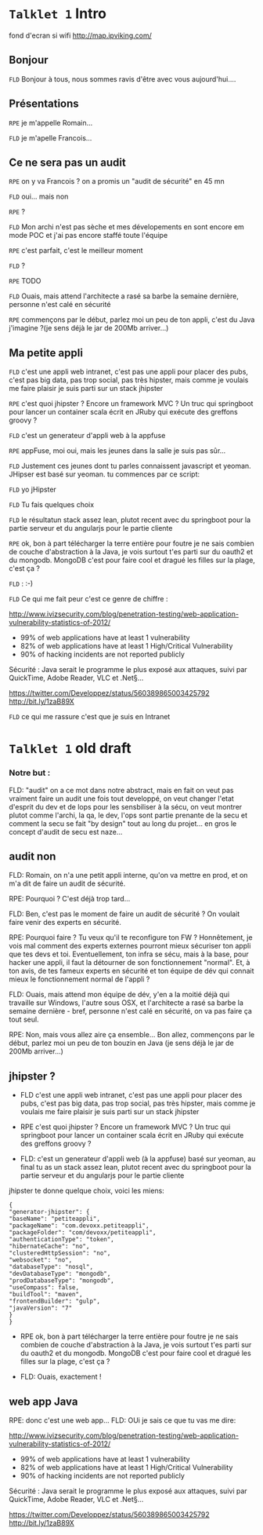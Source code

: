 `Talklet 1` Intro 
====

fond d'ecran si wifi
http://map.ipviking.com/


Bonjour
-------

`FLD` Bonjour à tous, nous sommes ravis d'être avec vous aujourd'hui....


Présentations
------

`RPE` je m'appelle Romain...


`FLD` je m'apelle Francois...


Ce ne sera pas un audit
----

`RPE` on y va Francois ? on a promis un "audit de sécurité" en 45 mn

`FLD` oui... mais non

`RPE` ?

`FLD` Mon archi n'est pas sèche et mes dévelopements en sont encore em mode POC et j'ai pas encore staffé toute l'équipe

`RPE` c'est parfait, c'est le meilleur moment

`FLD` ?

`RPE` TODO


`FLD` Ouais, mais attend l'architecte a rasé sa barbe la semaine dernière, personne n'est calé en sécurité

`RPE` commençons par le début, parlez moi un peu de ton appli, c'est du Java j'imagine ?(je sens déjà le jar de 200Mb arriver...)

 
 Ma petite appli
 --------
 

`FLD` c'est une appli web intranet, c'est pas une appli pour placer des pubs,  c'est pas big data, pas trop social, pas très hipster, mais comme je voulais me faire plaisir je suis parti sur un stack jhipster

`RPE` c'est quoi jhipster ? Encore un framework MVC ? Un truc qui springboot pour lancer un container scala écrit en JRuby qui exécute des greffons groovy ?

`FLD` c'est un generateur d'appli web à la appfuse

`RPE` appFuse, moi oui, mais les jeunes dans la salle je suis pas sûr...

`FLD` Justement ces jeunes dont tu parles connaissent javascript et yeoman. JHipser est basé sur yeoman. tu commences par ce script:

`FLD` yo jHipster

`FLD` Tu fais quelques choix 

`FLD` le résultatun stack assez lean, plutot recent avec du springboot pour la partie serveur et du angularjs pour le partie cliente


`RPE` ok, bon  à part télécharger la terre entière pour foutre je ne sais combien de couche d'abstraction à la Java, je vois surtout t'es parti sur du oauth2 et du mongodb. MongoDB c'est pour faire cool et dragué les filles sur la plage, c'est ça ?

`FLD` : :-)


`FLD` Ce qui me fait peur c'est ce genre de chiffre :

http://www.ivizsecurity.com/blog/penetration-testing/web-application-vulnerability-statistics-of-2012/

* 99% of web applications have at least 1 vulnerability
* 82% of web applications have at least 1 High/Critical Vulnerability
* 90% of hacking incidents are not reported publicly

Sécurité : Java serait le programme le plus exposé aux attaques, suivi par QuickTime, Adobe Reader, VLC et .Net§...

https://twitter.com/Developpez/status/560389865003425792
http://bit.ly/1zaB89X

`FLD` ce qui me rassure c'est que je suis en Intranet


`Talklet 1` old draft 
==================


### Notre but :

FLD: "audit" on a ce mot dans notre abstract, mais en fait on veut pas vraiment faire un audit une fois tout developpé, on veut changer l'etat d'esprit du dev et de lops pour les sensbiliser à la sécu, on veut montrer plutot comme l'archi, la qa, le dev, l'ops sont partie prenante de la secu et comment la secu se fait "by design" tout au long du projet... en gros le concept d'audit de secu est naze...

audit non
------------

FLD: Romain, on n'a une petit appli interne, qu'on va mettre en prod, et on m'a dit de faire un audit de sécurité.

RPE: Pourquoi ? C'est déjà trop tard...

FLD: Ben, c'est pas le moment de faire un audit de sécurité ? On voulait faire venir des experts en sécurité.

RPE: Pourquoi faire ? Tu veux qu'il te reconfigure ton FW ? Honnêtement, je vois mal comment des experts externes pourront mieux sécuriser ton appli que tes devs et toi. Eventuellement, ton infra se sécu, mais à la base, pour hacker une appli, il faut la détourner de son fonctionnement "normal". Et, à ton avis, de tes fameux experts en sécurité et ton équipe de dév qui connait mieux le fonctionnement normal de l'appli ?

FLD: Ouais, mais attend mon équipe de dév, y'en a la moitié déjà qui travaille sur Windows, l'autre sous OSX, et l'architecte a rasé sa barbe la semaine dernière - bref, personne n'est calé en sécurité, on va pas faire ça tout seul.

RPE: Non, mais vous allez aire ça ensemble... Bon allez, commençons par le début, parlez moi un peu de ton bouzin en Java (je sens déjà le jar de 200Mb arriver...)

jhipster ?
-----

* FLD c'est une appli web intranet, c'est pas une appli pour placer des pubs,  c'est pas big data, pas trop social, pas très hipster, mais comme je voulais me faire plaisir je suis parti sur un stack jhipster

* RPE c'est quoi jhipster ? Encore un framework MVC ? Un truc qui springboot pour lancer un container scala écrit en JRuby qui exécute des greffons groovy ?

* FLD: c'est un generateur d'appli web (à la appfuse) basé sur yeoman, au final tu as un stack assez lean, plutot recent avec du springboot pour la partie serveur et du angularjs pour le partie cliente

jhipster te donne quelque choix, voici les miens:

    {
    "generator-jhipster": {
    "baseName": "petiteappli",
    "packageName": "com.devoxx.petiteappli",
    "packageFolder": "com/devoxx/petiteappli",
    "authenticationType": "token",
    "hibernateCache": "no",
    "clusteredHttpSession": "no",
    "websocket": "no",
    "databaseType": "nosql",
    "devDatabaseType": "mongodb",
    "prodDatabaseType": "mongodb",
    "useCompass": false,
    "buildTool": "maven",
    "frontendBuilder": "gulp",
    "javaVersion": "7"
    }
    }

* RPE ok, bon  à part télécharger la terre entière pour foutre je ne sais combien de couche d'abstraction à la Java, je vois surtout t'es parti sur du oauth2 et du mongodb. MongoDB c'est pour faire cool et dragué les filles sur la plage, c'est ça ?

* FLD: Ouais, exactement !


web app Java
-------

RPE: donc c'est une web app...
FLD: OUi je sais ce que tu vas me dire:

http://www.ivizsecurity.com/blog/penetration-testing/web-application-vulnerability-statistics-of-2012/

* 99% of web applications have at least 1 vulnerability
* 82% of web applications have at least 1 High/Critical Vulnerability
* 90% of hacking incidents are not reported publicly

Sécurité : Java serait le programme le plus exposé aux attaques, suivi par QuickTime, Adobe Reader, VLC et .Net§...

https://twitter.com/Developpez/status/560389865003425792
http://bit.ly/1zaB89X

